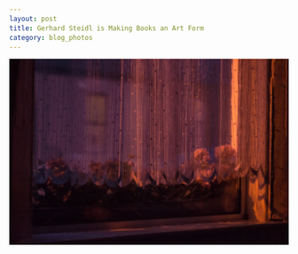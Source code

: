 ```yaml
---
layout: post
title: Gerhard Steidl is Making Books an Art Form
category: blog_photos
---
```

![](/images/solstice-1.jpg)